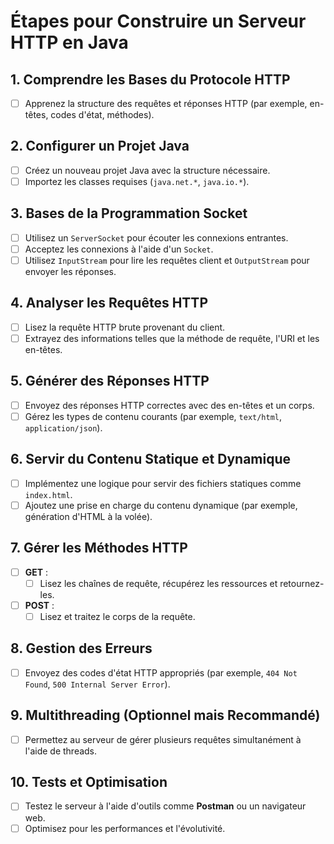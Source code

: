 # Étapes pour Construire un Serveur HTTP en Java

## 1. Comprendre les Bases du Protocole HTTP
- [ ] Apprenez la structure des requêtes et réponses HTTP (par exemple, en-têtes, codes d'état, méthodes).

## 2. Configurer un Projet Java
- [ ] Créez un nouveau projet Java avec la structure nécessaire.
- [ ] Importez les classes requises (`java.net.*`, `java.io.*`).

## 3. Bases de la Programmation Socket
- [ ] Utilisez un `ServerSocket` pour écouter les connexions entrantes.
- [ ] Acceptez les connexions à l'aide d'un `Socket`.
- [ ] Utilisez `InputStream` pour lire les requêtes client et `OutputStream` pour envoyer les réponses.

## 4. Analyser les Requêtes HTTP
- [ ] Lisez la requête HTTP brute provenant du client.
- [ ] Extrayez des informations telles que la méthode de requête, l'URI et les en-têtes.

## 5. Générer des Réponses HTTP
- [ ] Envoyez des réponses HTTP correctes avec des en-têtes et un corps.
- [ ] Gérez les types de contenu courants (par exemple, `text/html`, `application/json`).

## 6. Servir du Contenu Statique et Dynamique
- [ ] Implémentez une logique pour servir des fichiers statiques comme `index.html`.
- [ ] Ajoutez une prise en charge du contenu dynamique (par exemple, génération d'HTML à la volée).

## 7. Gérer les Méthodes HTTP
- [ ] **GET** :
  - [ ] Lisez les chaînes de requête, récupérez les ressources et retournez-les.
- [ ] **POST** :
  - [ ] Lisez et traitez le corps de la requête.

## 8. Gestion des Erreurs
- [ ] Envoyez des codes d'état HTTP appropriés (par exemple, `404 Not Found`, `500 Internal Server Error`).

## 9. Multithreading (Optionnel mais Recommandé)
- [ ] Permettez au serveur de gérer plusieurs requêtes simultanément à l'aide de threads.

## 10. Tests et Optimisation
- [ ] Testez le serveur à l'aide d'outils comme **Postman** ou un navigateur web.
- [ ] Optimisez pour les performances et l'évolutivité.
